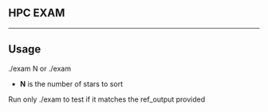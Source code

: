 HPC EXAM
--------------
--------------


Usage
--------------
./exam N or ./exam
- **N** is the number of stars to sort

Run only ./exam to test if it matches the ref_output provided